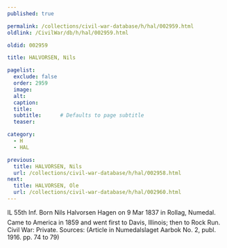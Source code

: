 ```yaml
---
published: true

permalink: /collections/civil-war-database/h/hal/002959.html
oldlink: /CivilWar/db/h/hal/002959.html

oldid: 002959

title: HALVORSEN, Nils

pagelist:
  exclude: false
  order: 2959
  image: 
  alt:
  caption:
  title:
  subtitle:      # Defaults to page subtitle
  teaser:

category: 
  - H 
  - HAL

previous:
  title: HALVORSEN, Nils
  url: /collections/civil-war-database/h/hal/002958.html  
next:
  title: HALVORSEN, Ole
  url: /collections/civil-war-database/h/hal/002960.html   
---
```

IL 55th Inf. Born &#147;Nils Halvorsen Hagen&#148; on 9 Mar 1837 in Rollag, Numedal. Came to America in 1859 and went first to Davis, Illinois; then to Rock Run. Civil War: Private. Sources: (Article in Numedalslaget Aarbok No. 2, publ. 1916. pp. 74 to 79)